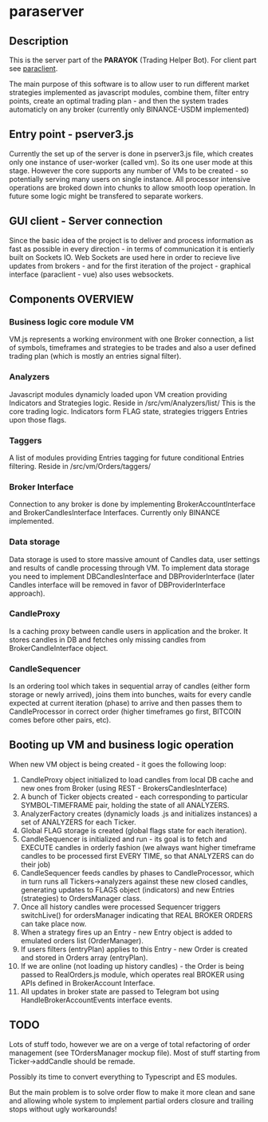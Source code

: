 # paraserver

## Description

This is the server part of the **PARAYOK** (Trading Helper Bot). For client part see [paraclient](https://github.com/tsol/paraclient). 

The main purpose of this software is to allow user to run different market strategies implemented as javascript modules, combine them, filter entry points, create an optimal trading plan - and then the system trades automaticly on any broker (currently only BINANCE-USDM implemented)

## Entry point - pserver3.js

Currently the set up of the server is done in pserver3.js file, which creates only one instance of user-worker (called vm).
So its one user mode at this stage. However the core supports any number of VMs to be created - so potentially serving many users
on single instance. All processor intensive operations are broked down into chunks to allow smooth loop operation.
In future some logic might be transfered to separate workers.

## GUI client - Server connection

Since the basic idea of the project is to deliver and process information as fast as possible in every direction -
in terms of communication it is entierly built on Sockets IO. Web Sockets are used here in order to recieve live updates from brokers - and
for the first iteration of the project - graphical interface (paraclient - vue) also uses websockets.


## Components OVERVIEW

### Business logic core module VM
VM.js represents a working environment with one Broker connection, a list of symbols, timeframes and strategies to be trades and also a user
defined trading plan (which is mostly an entries signal filter).

### Analyzers
Javascript modules dynamicly loaded upon VM creation providing Indicators and Strategies logic. Reside in /src/vm/Analyzers/list/
This is the core trading logic. Indicators form FLAG state, strategies triggers Entries upon those flags.

### Taggers
A list of modules providing Entries tagging for future conditional Entries filtering. Reside in /src/vm/Orders/taggers/

### Broker Interface
Connection to any broker is done by implementing BrokerAccountInterface and BrokerCandlesInterface Interfaces. Currently only BINANCE implemented.

### Data storage
Data storage is used to store massive amount of Candles data, user settings and results of candle processing through VM. To implement data storage you need to implement DBCandlesInterface and DBProviderInterface (later Candles interface will be removed in favor of DBProviderInterface approach).

### CandleProxy
Is a caching proxy between candle users in application and the broker. It stores candles in DB and fetches only missing candles from BrokerCandleInterface object.

### CandleSequencer
Is an ordering tool which takes in sequential array of candles (either form storage or newly arrived), joins them into bunches, waits for
every candle expected at current iteration (phase) to arrive and then passes them to CandleProcessor in correct order (higher timeframes go first,
BITCOIN comes before other pairs, etc).

## Booting up VM and business logic operation

When new VM object is being created - it goes the following loop:

1. CandleProxy object initialized to load candles from local DB cache and new ones from Broker (using REST - BrokersCandlesInterface)
2. A bunch of Ticker objects created - each corresponding to particular SYMBOL-TIMEFRAME pair, holding the state of all ANALYZERS.
3. AnalyzerFactory creates (dynamicly loads .js and initializes instances) a set of ANALYZERS for each Ticker.
4. Global FLAG storage is created (global flags state for each iteration).
5. CandleSequencer is initialized and run - its goal is to fetch and EXECUTE candles in orderly fashion (we always want higher timeframe candles to be processed first EVERY TIME, so that ANALYZERS can do their job)
6. CandleSequencer feeds candles by phases to CandleProcessor, which in turn runs all Tickers->analyzers against these new closed candles, generating updates to FLAGS object (indicators) and new Entries (strategies) to OrdersManager class.
7. Once all history candles were processed Sequencer triggers switchLive() for ordersManager indicating that REAL BROKER ORDERS can take place now.
8. When a strategy fires up an Entry - new Entry object is added to emulated orders list (OrderManager).
10. If users filters (entryPlan) applies to this Entry - new Order is created and stored in Orders array (entryPlan).
11. If we are online (not loading up history candles) - the Order is being passed to RealOrders.js module, which operates real BROKER using APIs defined in BrokerAccount Interface.
12. All updates in broker state are passed to Telegram bot using HandleBrokerAccountEvents interface events.


## TODO

Lots of stuff todo, however we are on a verge of total refactoring of order management (see TOrdersManager mockup file).
Most of stuff starting from Ticker->addCandle should be remade. 

Possibly its time to convert everything to Typescript and ES modules.

But the main problem is to solve order flow to make it more clean and sane and allowing whole system to implement partial orders closure and trailing stops without ugly workarounds!








